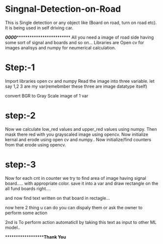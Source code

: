 # Singnal-Detection-on-Road
This is Single detection or any object like (Board on road, turn on road etc). It is being used in self driving car. 

***********************************************************0000************************************************************************************
All you need a image of road side having some sort of signal and boards and so on...
Libraries are Open cv for images analisys and numpy for neumerical calculation.

# Step:-1
Import libraries open cv and numpy
Read the image into three variable.
let say 1,2 3 are my var(remebmber these three are image datatype itself)

convert BGR to Gray Scale image of 1 var

# step:-2

Now we calculate low_red values and upper_red values using numpy.
Then mask there red with you grayscaled image using opencv.
Now initialize kernal and erode using open cv and numpy..
Now initialize/find counters from that erode using opencv.

# step:-3

Now for each cnt in counter we try to find area of image having signal board..... with appropriate color.
save it into a var and draw rectangle on the all fund boards right....

and now find text written on that board in rectagle...


now here 2 thing u can do you can dispaly them or ask the owner to perform some action

2nd is To perform action automaticll by taking this text as input to other ML model..






****************************************************************************************Thank You**********************************************************************
